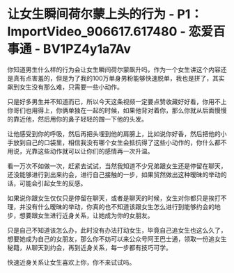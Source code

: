 # 让女生瞬间荷尔蒙上头的行为 - P1：ImportVideo_906617.617480 - 恋爱百事通 - BV1PZ4y1a7Av

你知道男生什么样的行为会让女生瞬间荷尔蒙飙升吗，作为一个女生讲这个内容还是真有点害羞的，但是为了我的100万单身男粉能够快速脱单，我也是拼了，其实飙到女生没有那么难，只需要一些小动作。

只是好多男生并不知道而已，所以今天这条视频一定要点赞收藏好好看，你用不上你哥们也用得上，你俩单独在一起的时候，如果他背对着你，那么你就从后面慢慢的靠近他，然后用你的鼻子轻轻的蹭一下他的头发。

让他感受到你的呼吸，然后再把头埋到他的肩膀上，比如说你好香，然后把他的小手放到自己的口袋里，相信我没有哪个女生会抵抗得了这些小动作的，你什么都不用说，光靠这些动作就可以让你们的感情再一次升温。

看一万次不如做一次，赶紧去试试，当然我知道不少兄弟跟女生还是停留在聊天，还没能够进行到出来约会，进行自己接触的一步，如果贸然做出这种暧昧的举动的话，可能会引起女生的反感。

如果说你跟女生仅仅只是停留在聊天，或者是聊天的时候，女生对你都只是挨打不理，并没有什么暧昧的举动，你真的也不知道该跟女生怎么进行到能够约会的地步，想要跟女生进行近身关系，让她成为你的女朋友。

只是自己不知道该怎么办，此时没有办法打动女生，毕竟自己追女生也这么久了，想要她成为自己的女朋友，那么你不妨可以来公众号阿王巴士通，领取一份追女生秘籍，从聊天到约会，再到近身关系，每一步都有技巧可学。

快速近身关系让女生喜欢上你，你不来试试吗。